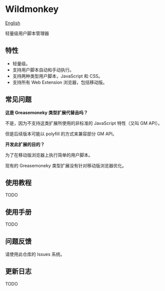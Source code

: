 Wildmonkey
==========

[English](./README.md)

轻量级用户脚本管理器

特性
----

* 轻量级。
* 支持用户脚本自动和手动执行。
* 支持两种类型用户脚本，JavaScript 和 CSS。
* 支持所有 Web Extension 浏览器，包括移动版。

常见问题
--------

**这是 Greasemoneky 类型扩展代替品吗？**

不是，因为不支持这类扩展所使用的非标准的 JavaScript 特性（又叫 GM API）。

但是后续版本可能以 polyfill 的方式来兼容部分 GM API。

**开发此扩展的目的？**

为了在移动版浏览器上执行简单的用户脚本。

现有的 Greasemoneky 类型扩展没有针对移动版浏览器优化。

使用教程
--------

TODO

使用手册
--------

TODO

问题反馈
--------

请使用此仓库的 Issues 系统。

更新日志
--------

TODO
